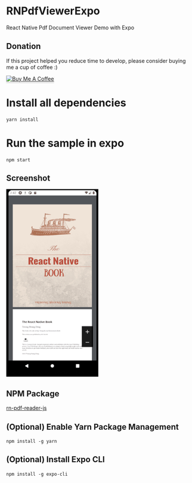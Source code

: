 # RNPdfViewerExpo

React Native Pdf Document Viewer Demo with Expo

## Donation

If this project helped you reduce time to develop, please consider buying me a cup of coffee :)

<a href="https://www.buymeacoffee.com/ongyishen" 
target="_blank">
<img src="https://www.buymeacoffee.com/assets/img/custom_images/orange_img.png" 
alt="Buy Me A Coffee" style="height: 41px !important;width: 174px !important;box-shadow: 0px 3px 2px 0px rgba(190, 190, 190, 0.5) !important;-webkit-box-shadow: 0px 3px 2px 0px rgba(190, 190, 190, 0.5) !important;" ></a>

# Install all dependencies
```
yarn install
```

# Run the sample in expo
```
npm start
```
## Screenshot
<img src="https://github.com/ongyishen/RNPdfViewerExpo/blob/main/Sample.gif?raw=true" />

## NPM Package
[rn-pdf-reader-js](https://github.com/xcarpentier/rn-pdf-reader-js)

## (Optional) Enable Yarn Package Management
```
npm install -g yarn
```

## (Optional) Install Expo CLI
```
npm install -g expo-cli
```
